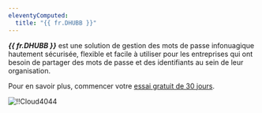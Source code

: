 ```yaml
---
eleventyComputed:
  title: "{{ fr.DHUBB }}"
---
```

***{{ fr.DHUBB }}*** est une solution de gestion des mots de passe infonuagique hautement sécurisée, flexible et facile à utiliser pour les entreprises qui ont besoin de partager des mots de passe et des identifiants au sein de leur organisation.

Pour en savoir plus, commencer votre [essai gratuit de 30 jours](https://password.devolutions.net/fr).

![!!Cloud4044](https://webdevolutions.azureedge.net/docs/fr/cloud/Cloud4044.png)
